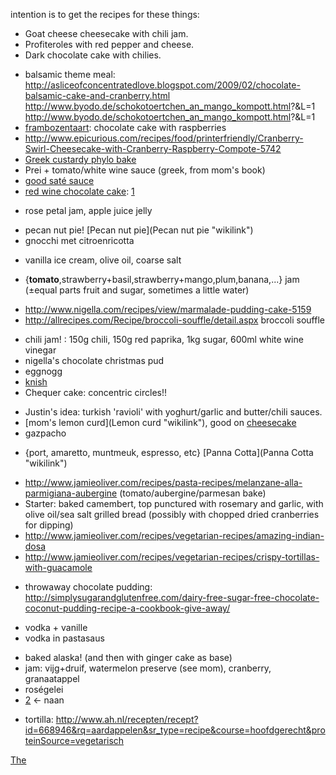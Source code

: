 intention is to get the recipes for these things:

-   Goat cheese cheesecake with chili jam.
-   Profiteroles with red pepper and cheese.
-   Dark chocolate cake with chilies.

<!-- -->

-   balsamic theme meal:
    <http://asliceofconcentratedlove.blogspot.com/2009/02/chocolate-balsamic-cake-and-cranberry.html>
    <http://www.byodo.de/schokotoertchen_an_mango_kompott.html>?&L=1
    <http://www.byodo.de/schokotoertchen_an_mango_kompott.html>?&L=1
-   [frambozentaart](Chocolate_raspberry_cake "wikilink"): chocolate
    cake with raspberries
-   <http://www.epicurious.com/recipes/food/printerfriendly/Cranberry-Swirl-Cheesecake-with-Cranberry-Raspberry-Compote-5742>
-   [Greek custardy phylo bake](Recipes:Galatopita "wikilink")
-   Prei + tomato/white wine sauce (greek, from mom's book)
-   [good saté sauce](Satésaus "wikilink")
-   [red wine chocolate cake](Recipes:Red_wine_cake "wikilink"):
    [1](http://smittenkitchen.com/2011/09/red-wine-chocolate-cake/)

<!-- -->

-   rose petal jam, apple juice jelly

<!-- -->

-   pecan nut pie! [Pecan nut pie](Pecan nut pie "wikilink")
-   gnocchi met citroenricotta

<!-- -->

-   vanilla ice cream, olive oil, coarse salt

<!-- -->

-   {**tomato**,strawberry+basil,strawberry+mango,plum,banana,...} jam
    (±equal parts fruit and sugar, sometimes a little water)

<!-- -->

-   <http://www.nigella.com/recipes/view/marmalade-pudding-cake-5159>
-   <http://allrecipes.com/Recipe/broccoli-souffle/detail.aspx> broccoli
    souffle

<!-- -->

-   chili jam! : 150g chili, 150g red paprika, 1kg sugar, 600ml white
    wine vinegar
-   nigella's chocolate christmas pud
-   eggnogg
-   [knish](http://www.joepastry.com/2009/the_tradish_knish/)
-   Chequer cake: concentric circles!!

<!-- -->

-   Justin's idea: turkish 'ravioli' with yoghurt/garlic and
    butter/chili sauces.
-   [mom's lemon curd](Lemon curd "wikilink"), good on
    [cheesecake](cheesecake "wikilink")
-   gazpacho

<!-- -->

-   {port, amaretto, muntmeuk, espresso, etc} [Panna
    Cotta](Panna Cotta "wikilink")

<!-- -->

-   <http://www.jamieoliver.com/recipes/pasta-recipes/melanzane-alla-parmigiana-aubergine>
    (tomato/aubergine/parmesan bake)
-   Starter: baked camembert, top punctured with rosemary and garlic,
    with olive oil/sea salt grilled bread (possibly with chopped dried
    cranberries for dipping)
-   <http://www.jamieoliver.com/recipes/vegetarian-recipes/amazing-indian-dosa>
-   <http://www.jamieoliver.com/recipes/vegetarian-recipes/crispy-tortillas-with-guacamole>

<!-- -->

-   throwaway chocolate pudding:
    <http://simplysugarandglutenfree.com/dairy-free-sugar-free-chocolate-coconut-pudding-recipe-a-cookbook-give-away/>

<!-- -->

-   vodka + vanille
-   vodka in pastasaus

<!-- -->

-   baked alaska! (and then with ginger cake as base)
-   jam: vijg+druif, watermelon preserve (see mom), cranberry,
    granaatappel
-   roségelei
-   [2](http://www.bbcgoodfood.com/recipes/2064/flatbread) \<- naan

<!-- -->

-   tortilla:
    <http://www.ah.nl/recepten/recept?id=668946&rq=aardappelen&sr_type=recipe&course=hoofdgerecht&proteinSource=vegetarisch>

[ The](Category:Recipes "wikilink")

